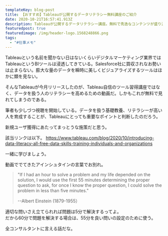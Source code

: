 ```yaml
---
templateKey: blog-post
title: 【おすすめ】Tableauが公開するデータリテラシー無料講座のご紹介
date: 2020-10-21T16:57:41.913Z
description: Tableauが公開するデータリテラシー講座。無料で秀逸なコンテンツが盛り沢山。
featuredpost: true
featuredimage: /img/header-logo.1568248866.png
tags:
  - "#仕事メモ"
---
```

Tableauという名前を聞かない日はないくらいデジタルマーケティング業界ではTableauというBIツールは浸透してきている。Salesforce社に買収されなお勢いは止まらない。膨大な量のデータを瞬時に美しくビジュアライズするツールはほかに類を見ない。

そんなTableauが今月リリースしたのが、Tableau自信のツール習得講座ではなく、データを扱う人のリテラシーを高めるための動画だ。しかもこれが無料で見れてしまうのである。

筆者も少しづつ視聴を開始している。データを扱う基礎教養、リテラシーが高い人を育成することが、Tableauにとっても重要なポイントと判断したのだろう。

新規ユーザ獲得にあたってまっとうな施策だと思う。

該当リンクは以下。
https://www.tableau.com/blog/2020/10/introducing-data-literacy-all-free-data-skills-training-individuals-and-organizations

一緒に学びましょう。

動画ででてきたアインシュタインの言葉でお別れ。

> "If I had an hour to solve a problem and my life depended on the solution, I would use the first 55 minutes determining the proper question to ask, for once I know the proper question, I could solve the problem in less than five minutes."
>
> \--Albert Einstein (1879-1955）

適切な問いさえ立てられれば問題は5分で解決するってよ。\
だから60分で問題を解決する場合は、55分を良い問いの設定のために使う。

全コンサルタントに言える話だな。